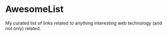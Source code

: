 # AwesomeList
My curated list of links related to anything interesting web technology (and not only) related.
